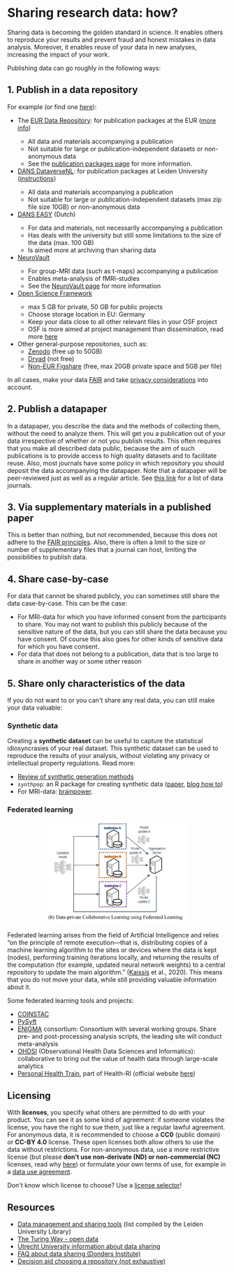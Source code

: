 # Sharing research data: how?

Sharing data is becoming the golden standard in science. It enables others to reproduce your results and prevent fraud and honest mistakes in data analysis. Moreover, it enables reuse of your data in new analyses, increasing the impact of your work.

Publishing data can go roughly in the following ways:

## 1. Publish in a data repository

For example (or find one [here](https://www.re3data.org/)):

<ul>
    <li>The <a href=https://datarepository.eur.nl/>EUR Data Repository</a>: for publication packages at the EUR (<a href="https://www.eur.nl/en/library/research-support/research-data-management-rdm/tooling/eur-data-repository">more info</a>)</li>
    <ul>
        <li>All data and materials accompanying a publication</li>
        <li>Not suitable for large or publication-independent datasets or non-anonymous data</li>
        <li>See the <a href=pub-packages.html>publication packages page</a> for more information.</li>
    </ul>
<li><a href=https://dataverse.nl>DANS DataverseNL</a>: for publication packages at Leiden University (<a href="https://www.organisatiegids.universiteitleiden.nl/binaries/content/assets/sociale-wetenschappen/psychologie/organisatiegids/instruction-for-archiving-publication-packages.pdf">instructions</a>)</li>
<ul>
    <li>All data and materials accompanying a publication</li>
    <li>Not suitable for large or publication-independent datasets (max zip file size 10GB) or non-anonymous data</li>
</ul>
<li><a href=https://easy.dans.knaw.nl/ui/home>DANS EASY</a> (Dutch)</li>
<ul>
    <li>For data and materials, not necessarily accompanying a publication</li>
    <li>Has deals with the university but still some limitations to the size of the data (max. 100 GB)</li>
    <li>Is aimed more at archiving than sharing data</li>
</ul>
<li><a href=https://neurovault.org/>NeuroVault</a></li>
<ul>
    <li>For group-MRI data (such as t-maps) accompanying a publication</li>
    <li>Enables meta-analysis of fMRI-studies</li>
    <li>See the <a href=neurovault.md>NeuroVault page</a> for more information</li>
</ul>
<li><a href=https://osf.io/>Open Science Framework</a></li>
<ul>
    <li>max 5 GB for private, 50 GB for public projects</li>
    <li>Choose storage location in EU: Germany</li>
    <li>Keep your data close to all other relevant files in your OSF project</li>
    <li>OSF is more aimed at project management than dissemination, read more <a href=osf.md>here</a></li>
</ul>
<li>Other general-purpose repositories, such as:
    <ul>
        <li><a href=https://zenodo.org/>Zenodo</a> (free up to 50GB)</li>
        <li><a href=https://datadryad.org/>Dryad</a> (not free)</li>
        <li><a href=https://figshare.com/>Non-EUR Figshare</a> (free, max 20GB private space and 5GB per file)</li>
    </ul></li>
</ul>




In all cases, make your data [FAIR](../data-management/FAIR.md) and take [privacy considerations](gdpr.md) into account.


## 2. Publish a datapaper

In a datapaper, you describe the data and the methods of collecting them, without the need to analyze them. This will get you a publication out of your data irrespective of whether or not you publish results. This often requires that you make all described data public, because the aim of such publications is to provide access to high quality datasets and to facilitate reuse. Also, most journals have some policy in which repository you should deposit the data accompanying the datapaper. Note that a datapaper will be peer-reviewed just as well as a regular article. See [this link](https://pitt.libguides.com/findingdata/datajournals) for a list of data journals.


## 3. Via supplementary materials in a published paper

This is better than nothing, but not recommended, because this does not adhere to the [FAIR principles](https://www.go-fair.org/fair-principles/). Also, there is often a limit to the size or number of supplementary files that a journal can host, limiting the possibilities to publish data.

## 4. Share case-by-case

For data that cannot be shared publicly, you can sometimes still share the data case-by-case. This can be the case:



- For MRI-data for which you have informed consent from the participants to share. You may not want to publish this publicly because of the sensitive nature of the data, but you can still share the data because you have consent. Of course this also goes for other kinds of sensitive data for which you have consent.
- For data that does not belong to a publication, data that is too large to share in another way or some other reason



## 5. Share only characteristics of the data

If you do not want to or you can't share any real data, you can still make your data valuable:

### Synthetic data

Creating a **synthetic dataset** can be useful to capture the statistical idiosyncrasies of your real dataset. This synthetic dataset can be used to reproduce the results of your analysis, without violating any privacy or intellectual property regulations. Read more:

- [Review of synthetic generation methods](https://www.ijstr.org/final-print/mar2017/A-Review-Of-Synthetic-Data-Generation-Methods-For-Privacy-Preserving-Data-Publishing.pdf)
- `synthpop`: an R package for creating synthetic data ([paper](http://dx.doi.org/10.18637/jss.v074.i11), [blog how to](https://www.dsquintana.blog/creating-and-synthetic-version-of-a-real-dataset/))
- For MRI-data: [brainpower](https://brainpower.readthedocs.io/en/latest/simulations.html).

### Federated learning

<p style="text-align:center;"><img src="../img/Sheller_etal_2020_federatedlearning.JPG" alt="Federated learning explained. Source: Sheller et al., 2020" style="zoom: 60%"></p>

Federated learning arises from the field of Artificial Intelligence and relies “on the principle of remote execution—that is, distributing copies of a machine learning algorithm to the sites or devices where the data is kept (nodes), performing training iterations locally, and returning the results of the computation (for example, updated neural network weights) to a central repository to update the main algorithm.” ([Kaissis](https://doi.org/10.1038/s42256-020-0186-1) et al., 2020). This means that you do not move your data, while still providing valuable information about it. 

Some federated learning tools and projects:

- [COINSTAC](https://github.com/trendscenter/coinstac)
- [PySyft](https://github.com/OpenMined/PySyft)
- [ENIGMA](http://enigma.ini.usc.edu/) consortium: Consortium with several working groups. Share pre- and post-processing analysis scripts, the leading site will conduct meta-analysis
- [OHDSI](https://ohdsi.org/) (Observational Health Data Sciences and Informatics): collaborative to bring out the value of health data through large-scale analytics
- [Personal Health Train](https://www.dtls.nl/fair-data/personal-health-train/), part of Health-RI (official website [here](https://pht.health-ri.nl/))

## Licensing

With **licenses**, you specify what others are permitted to do with your product. You can see it as some kind of agreement: if someone violates the license, you have the right to sue them, just like a regular lawful agreement. For anonymous data, it is recommended to choose a **CC0** (public domain) or **CC-BY 4.0** license. These open licenses both allow others to use the data without restrictions. For non-anonymous data, use a more restrictive license (but please **don't use non-derivate (ND) or non-commercial (NC)** licenses, read why [here](https://www.openaire.eu/how-do-i-license-my-research-data-how-to-apply)) or formulate your own terms of use, for example in a [data use agreement](dsa-template.md). 

Don't know which license to choose? Use a [license selector](https://ufal.github.io/public-license-selector/)!

## Resources

- [Data management and sharing tools](https://digitalscholarship.nl/rds/faculty/faculty-of-social-and-behavioural-sciences/) (list compiled by the Leiden University Library)
- [The Turing Way - open data](https://the-turing-way.netlify.com/open_research/01/opendata.html)
- [Utrecht University information about data sharing](https://www.uu.nl/en/research/research-data-management/guides/publishing-and-sharing-data)
- [FAQ about data sharing (Donders Institute)](https://data.donders.ru.nl/doc/help/faq/publish-data.html?0#faq-dsc-prepare)
- [Decision aid choosing a repository (not exhaustive)](https://www.uu.nl/en/research/research-data-management/tools-services/tools-for-storing-and-managing-data/decision-aid-data-repositories)
